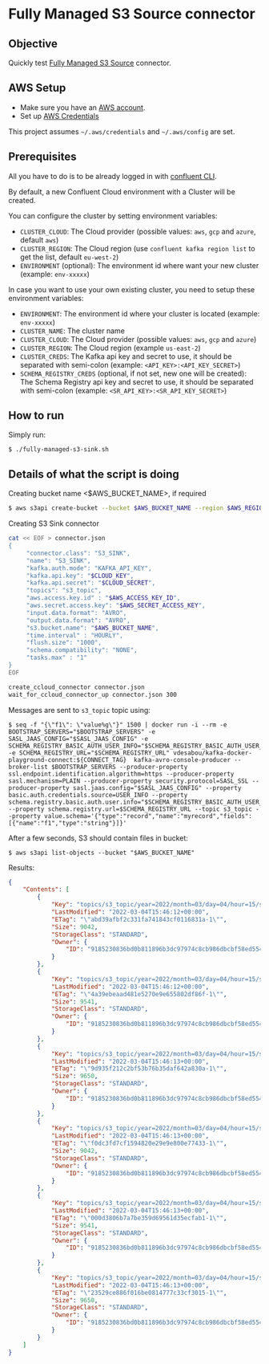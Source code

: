 # Fully Managed S3 Source connector

## Objective

Quickly test [Fully Managed S3 Source](https://docs.confluent.io/cloud/current/connectors/cc-s3-source.html) connector.



## AWS Setup

* Make sure you have an [AWS account](https://docs.aws.amazon.com/streams/latest/dev/before-you-begin.html#setting-up-sign-up-for-aws).
* Set up [AWS Credentials](https://docs.confluent.io/current/connect/kafka-connect-kinesis/quickstart.html#aws-credentials)

This project assumes `~/.aws/credentials` and `~/.aws/config` are set.

## Prerequisites

All you have to do is to be already logged in with [confluent CLI](https://docs.confluent.io/confluent-cli/current/overview.html#confluent-cli-overview).

By default, a new Confluent Cloud environment with a Cluster will be created.

You can configure the cluster by setting environment variables:

* `CLUSTER_CLOUD`: The Cloud provider (possible values: `aws`, `gcp` and `azure`, default `aws`)
* `CLUSTER_REGION`: The Cloud region (use `confluent kafka region list` to get the list, default `eu-west-2`)
* `ENVIRONMENT` (optional): The environment id where want your new cluster (example: `env-xxxxx`) 

In case you want to use your own existing cluster, you need to setup these environment variables:

* `ENVIRONMENT`: The environment id where your cluster is located (example: `env-xxxxx`) 
* `CLUSTER_NAME`: The cluster name
* `CLUSTER_CLOUD`: The Cloud provider (possible values: `aws`, `gcp` and `azure`)
* `CLUSTER_REGION`: The Cloud region (example `us-east-2`)
* `CLUSTER_CREDS`: The Kafka api key and secret to use, it should be separated with semi-colon (example: `<API_KEY>:<API_KEY_SECRET>`)
* `SCHEMA_REGISTRY_CREDS` (optional, if not set, new one will be created): The Schema Registry api key and secret to use, it should be separated with semi-colon (example: `<SR_API_KEY>:<SR_API_KEY_SECRET>`)

## How to run

Simply run:

```
$ ./fully-managed-s3-sink.sh
```

## Details of what the script is doing

Creating bucket name <$AWS_BUCKET_NAME>, if required

```bash
$ aws s3api create-bucket --bucket $AWS_BUCKET_NAME --region $AWS_REGION --create-bucket-configuration LocationConstraint=$AWS_REGION
```


Creating S3 Sink connector

```bash
cat << EOF > connector.json
{
     "connector.class": "S3_SINK",
     "name": "S3_SINK",
     "kafka.auth.mode": "KAFKA_API_KEY",
     "kafka.api.key": "$CLOUD_KEY",
     "kafka.api.secret": "$CLOUD_SECRET",
     "topics": "s3_topic",
     "aws.access.key.id" : "$AWS_ACCESS_KEY_ID",
     "aws.secret.access.key": "$AWS_SECRET_ACCESS_KEY",
     "input.data.format": "AVRO",
     "output.data.format": "AVRO",
     "s3.bucket.name": "$AWS_BUCKET_NAME",
     "time.interval" : "HOURLY",
     "flush.size": "1000",
     "schema.compatibility": "NONE",
     "tasks.max" : "1"
}
EOF

create_ccloud_connector connector.json
wait_for_ccloud_connector_up connector.json 300
```

Messages are sent to `s3_topic` topic using:

```
$ seq -f "{\"f1\": \"value%g\"}" 1500 | docker run -i --rm -e BOOTSTRAP_SERVERS="$BOOTSTRAP_SERVERS" -e SASL_JAAS_CONFIG="$SASL_JAAS_CONFIG" -e SCHEMA_REGISTRY_BASIC_AUTH_USER_INFO="$SCHEMA_REGISTRY_BASIC_AUTH_USER_INFO" -e SCHEMA_REGISTRY_URL="$SCHEMA_REGISTRY_URL" vdesabou/kafka-docker-playground-connect:${CONNECT_TAG}  kafka-avro-console-producer --broker-list $BOOTSTRAP_SERVERS --producer-property ssl.endpoint.identification.algorithm=https --producer-property sasl.mechanism=PLAIN --producer-property security.protocol=SASL_SSL --producer-property sasl.jaas.config="$SASL_JAAS_CONFIG" --property basic.auth.credentials.source=USER_INFO --property schema.registry.basic.auth.user.info="$SCHEMA_REGISTRY_BASIC_AUTH_USER_INFO" --property schema.registry.url=$SCHEMA_REGISTRY_URL --topic s3_topic --property value.schema='{"type":"record","name":"myrecord","fields":[{"name":"f1","type":"string"}]}'
```

After a few seconds, S3 should contain files in bucket:

```
$ aws s3api list-objects --bucket "$AWS_BUCKET_NAME"
```

Results:

```json
{
    "Contents": [
        {
            "Key": "topics/s3_topic/year=2022/month=03/day=04/hour=15/s3_topic+0+0000000000.avro",
            "LastModified": "2022-03-04T15:46:12+00:00",
            "ETag": "\"abd39afbf2c331fa741843cf0116831a-1\"",
            "Size": 9042,
            "StorageClass": "STANDARD",
            "Owner": {
                "ID": "9185230836bd0b811896b3dc97974c8cb986dbcbf58ed554d6e9e6412a237e60"
            }
        },
        {
            "Key": "topics/s3_topic/year=2022/month=03/day=04/hour=15/s3_topic+0+0000001000.avro",
            "LastModified": "2022-03-04T15:46:12+00:00",
            "ETag": "\"4a39ebeaad481e5270e9e655802df86f-1\"",
            "Size": 9541,
            "StorageClass": "STANDARD",
            "Owner": {
                "ID": "9185230836bd0b811896b3dc97974c8cb986dbcbf58ed554d6e9e6412a237e60"
            }
        },
        {
            "Key": "topics/s3_topic/year=2022/month=03/day=04/hour=15/s3_topic+0+0000002000.avro",
            "LastModified": "2022-03-04T15:46:13+00:00",
            "ETag": "\"9d935f212c2bf53b76b35daf642a830a-1\"",
            "Size": 9650,
            "StorageClass": "STANDARD",
            "Owner": {
                "ID": "9185230836bd0b811896b3dc97974c8cb986dbcbf58ed554d6e9e6412a237e60"
            }
        },
        {
            "Key": "topics/s3_topic/year=2022/month=03/day=04/hour=15/s3_topic+0+0000003000.avro",
            "LastModified": "2022-03-04T15:46:13+00:00",
            "ETag": "\"f0dc3fd7cf1594820e29e9e800e77433-1\"",
            "Size": 9042,
            "StorageClass": "STANDARD",
            "Owner": {
                "ID": "9185230836bd0b811896b3dc97974c8cb986dbcbf58ed554d6e9e6412a237e60"
            }
        },
        {
            "Key": "topics/s3_topic/year=2022/month=03/day=04/hour=15/s3_topic+0+0000004000.avro",
            "LastModified": "2022-03-04T15:46:13+00:00",
            "ETag": "\"000d3806b7a7be359d69561d35ecfab1-1\"",
            "Size": 9541,
            "StorageClass": "STANDARD",
            "Owner": {
                "ID": "9185230836bd0b811896b3dc97974c8cb986dbcbf58ed554d6e9e6412a237e60"
            }
        },
        {
            "Key": "topics/s3_topic/year=2022/month=03/day=04/hour=15/s3_topic+0+0000005000.avro",
            "LastModified": "2022-03-04T15:46:13+00:00",
            "ETag": "\"23529ce886f016be0814777c33cf3015-1\"",
            "Size": 9650,
            "StorageClass": "STANDARD",
            "Owner": {
                "ID": "9185230836bd0b811896b3dc97974c8cb986dbcbf58ed554d6e9e6412a237e60"
            }
        }
    ]
}
```